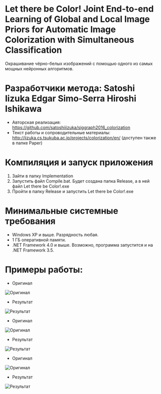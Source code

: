 # Let there be Color! Joint End-to-end Learning of Global and Local Image Priors for Automatic Image Colorization with Simultaneous Classification
Окрашивание чёрно-белых изображений с помощью одного из самых мощных нейронных алгоритмов.

# Разработчики метода: Satoshi Iizuka Edgar Simo-Serra Hiroshi Ishikawa
* Авторская реализация: https://github.com/satoshiiizuka/siggraph2016_colorization
* Текст работы и сопроводительные материалы: http://iizuka.cs.tsukuba.ac.jp/projects/colorization/en/ (доступен также в папке Paper)

# Компиляция и запуск приложения
1. Зайти в папку Implementation
2. Запустить файл Compile.bat. Будет создана папка Release, а в ней файл Let there be Color!.exe
3. Пройти в папку Release и запустить Let there be Color!.exe

# Минимальные системные требования
* Windows XP и выше. Разрядность любая.
* 1 ГБ оперативной памяти.
* .NET Framework 4.0 и выше. Возможно, программа запустится и на .NET Framework 3.5.

# Примеры работы:

* Оригинал

![Оригинал](https://github.com/ColorfulSoft/StyleTransfer-Colorization-SuperResolution/blob/Russian/Colorization/2016.%20Let%20there%20be%20Color!%20Joint%20End-to-end%20Learning%20of%20Global%20and%20Local%20Image%20Priors%20for%20Automatic%20Image%20Colorization%20with%20Simultaneous%20Classification/Examples/1.jpg)

* Результат

![Результат](https://github.com/ColorfulSoft/StyleTransfer-Colorization-SuperResolution/blob/Russian/Colorization/2016.%20Let%20there%20be%20Color!%20Joint%20End-to-end%20Learning%20of%20Global%20and%20Local%20Image%20Priors%20for%20Automatic%20Image%20Colorization%20with%20Simultaneous%20Classification/Examples/Result_1.png)

* Оригинал

![Оригинал](https://github.com/ColorfulSoft/StyleTransfer-Colorization-SuperResolution/blob/Russian/Colorization/2016.%20Let%20there%20be%20Color!%20Joint%20End-to-end%20Learning%20of%20Global%20and%20Local%20Image%20Priors%20for%20Automatic%20Image%20Colorization%20with%20Simultaneous%20Classification/Examples/2.jpg)

* Результат

![Результат](https://github.com/ColorfulSoft/StyleTransfer-Colorization-SuperResolution/blob/Russian/Colorization/2016.%20Let%20there%20be%20Color!%20Joint%20End-to-end%20Learning%20of%20Global%20and%20Local%20Image%20Priors%20for%20Automatic%20Image%20Colorization%20with%20Simultaneous%20Classification/Examples/Result_2.png)

* Оригинал

![Оригинал](https://github.com/ColorfulSoft/StyleTransfer-Colorization-SuperResolution/blob/Russian/Colorization/2016.%20Let%20there%20be%20Color!%20Joint%20End-to-end%20Learning%20of%20Global%20and%20Local%20Image%20Priors%20for%20Automatic%20Image%20Colorization%20with%20Simultaneous%20Classification/Examples/3.jpg)

* Результат

![Результат](https://github.com/ColorfulSoft/StyleTransfer-Colorization-SuperResolution/blob/Russian/Colorization/2016.%20Let%20there%20be%20Color!%20Joint%20End-to-end%20Learning%20of%20Global%20and%20Local%20Image%20Priors%20for%20Automatic%20Image%20Colorization%20with%20Simultaneous%20Classification/Examples/Result_3.png)
